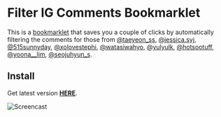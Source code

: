 
# Filter IG Comments Bookmarklet
This is a [bookmarklet](https://en.wikipedia.org/wiki/Bookmarklet) that saves you a couple of clicks by automatically filtering the comments for those from [@taeyeon\_ss](https://www.instagram.com/taeyeon_ss/), [@jessica.syj](https://www.instagram.com/jessica.syj/), [@515sunnyday](https://www.instagram.com/515sunnyday/), [@xolovestephi](https://www.instagram.com/xolovestephi/), [@watasiwahyo](https://www.instagram.com/watasiwahyo/), [@yulyulk](https://www.instagram.com/yulyulk/), [@hotsootuff](https://www.instagram.com/hotsootuff/), [@yoona\_\_lim](https://www.instagram.com/yoona__lim/), [@seojuhyun\_s](https://www.instagram.com/seojuhyun_s/).

## Install
Get latest version [**HERE**](https://cdn.rawgit.com/taengstagram/IG-Comments-Bookmarklet/98d81ceedea3db423fbc5571803635ea339b82af/help.html).


![Screencast](https://zippy.gfycat.com/NeighboringJointHammerheadbird.gif)
